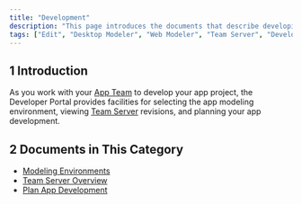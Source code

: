 ```yaml
---
title: "Development"
description: "This page introduces the documents that describe developing in Mendix via the Developer Portal."
tags: ["Edit", "Desktop Modeler", "Web Modeler", "Team Server", "Developer Portal", "commit"]
---
```


## 1 Introduction

As you work with your [App Team](../collaborate/team) to develop your app project, the Developer Portal provides facilities for selecting the app modeling environment, viewing [Team Server](/refguide/team-server) revisions, and planning your app development.

## 2 Documents in This Category

* [Modeling Environments](modeling-environments)
* [Team Server Overview](team-server)
* [Plan App Development](planning-development)